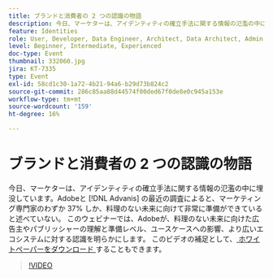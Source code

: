 ```yaml
---
title: ブランドと消費者の 2 つの認識の物語
description: 今日、マーケターは、アイデンティティの確立手法に関する情報の氾濫の中に埋没しています。Adobeとアドバンニスの最近の調査によると、マーケティング専門家の 37% だけが、料理のない未来に向けて非常に準備ができていると述べた。 このウェビナーでは、Adobeが、料理のない未来に向けた広告主やパブリッシャーの理解と準備レベル、ユースケースへの影響、より広いエコシステムに対する認識を明らかにします。
feature: Identities
role: User, Developer, Data Engineer, Architect, Data Architect, Admin, Leader
level: Beginner, Intermediate, Experienced
doc-type: Event
thumbnail: 332060.jpg
jira: KT-7335
type: Event
exl-id: 58cd1c30-1a72-4b21-94a6-b29d73b824c2
source-git-commit: 286c85aa88d44574f00ded67f0de8e0c945a153e
workflow-type: tm+mt
source-wordcount: '159'
ht-degree: 16%

---
```


# ブランドと消費者の 2 つの認識の物語

今日、マーケターは、アイデンティティの確立手法に関する情報の氾濫の中に埋没しています。Adobeと [!DNL Advanis] の最近の調査によると、マーケティング専門家のわずか 37% しか、料理のない未来に向けて非常に準備ができていると述べていない。 このウェビナーでは、Adobeが、料理のない未来に向けた広告主やパブリッシャーの理解と準備レベル、ユースケースへの影響、より広いエコシステムに対する認識を明らかにします。 このビデオの補足として、[ ホワイトペーパーをダウンロード ](assets/whitepaper-a-tale-of-two-perceptions.pdf) することもできます。

>[!VIDEO](https://video.tv.adobe.com/v/332060/?learn=on&enablevpops)

